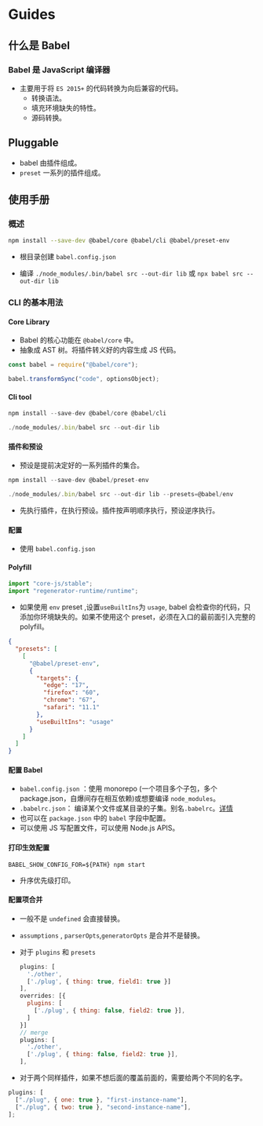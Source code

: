 # Guides

## 什么是 Babel

### Babel 是 JavaScript 编译器

* 主要用于将 `ES 2015+` 的代码转换为向后兼容的代码。
    * 转换语法。
    * 填充环境缺失的特性。
    * 源码转换。

## Pluggable

* babel 由插件组成。
* `preset` 一系列的插件组成。

## 使用手册

### 概述

```bash
npm install --save-dev @babel/core @babel/cli @babel/preset-env
```

* 根目录创建 `babel.config.json`

* 编译 `./node_modules/.bin/babel src --out-dir lib` 或 `npx babel src --out-dir lib`

### CLI 的基本用法

#### Core Library

* Babel 的核心功能在 `@babel/core` 中。 
* 抽象成 AST 树。将插件转义好的内容生成 JS 代码。

```javascript
const babel = require("@babel/core");

babel.transformSync("code", optionsObject);
```

#### Cli tool

```javascript
npm install --save-dev @babel/core @babel/cli

./node_modules/.bin/babel src --out-dir lib
```

#### 插件和预设

* 预设是提前决定好的一系列插件的集合。

```javascript
npm install --save-dev @babel/preset-env

./node_modules/.bin/babel src --out-dir lib --presets=@babel/env
```

* 先执行插件，在执行预设。插件按声明顺序执行，预设逆序执行。

#### 配置

* 使用 `babel.config.json`

#### Polyfill

```javascript
import "core-js/stable";
import "regenerator-runtime/runtime";
```

* 如果使用 `env`  preset ,设置`useBuiltIns`为 `usage`, babel 会检查你的代码，只添加你环境缺失的。如果不使用这个 preset，必须在入口的最前面引入完整的 polyfill。

```json
{
  "presets": [
    [
      "@babel/preset-env",
      {
        "targets": {
          "edge": "17",
          "firefox": "60",
          "chrome": "67",
          "safari": "11.1"
        },
        "useBuiltIns": "usage"
      }
    ]
  ]
}
```

#### 配置 Babel

* `babel.config.json` ：使用 monorepo (一个项目多个子包，多个 package.json，自爆间存在相互依赖)或想要编译 `node_modules`。
* `.babelrc.json`： 编译某个文件或某目录的子集。别名`.babelrc`。[详情](https://zhuanlan.zhihu.com/p/367724302)
* 也可以在 `package.json` 中的  `babel` 字段中配置。
* 可以使用  JS 写配置文件，可以使用 Node.js APIS。

#### 打印生效配置

```shell
BABEL_SHOW_CONFIG_FOR=${PATH} npm start
```

* 升序优先级打印。

#### 配置项合并

* 一般不是 `undefined` 会直接替换。

* `assumptions` , `parserOpts`,`generatorOpts` 是合并不是替换。

* 对于 `plugins` 和 `presets` 

    ```javascript
    plugins: [
      './other',
      ['./plug', { thing: true, field1: true }]
    ],
    overrides: [{
      plugins: [
        ['./plug', { thing: false, field2: true }],
      ]
    }]
    // merge 
    plugins: [
      './other',
      ['./plug', { thing: false, field2: true }],
    ],
    ```

* 对于两个同样插件，如果不想后面的覆盖前面的，需要给两个不同的名字。

```javascript
plugins: [
  ["./plug", { one: true }, "first-instance-name"],
  ["./plug", { two: true }, "second-instance-name"],
];
```

